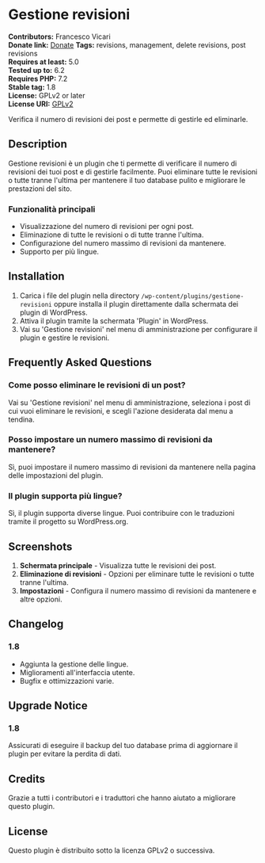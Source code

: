 # Gestione revisioni

**Contributors:** Francesco Vicari  
**Donate link:** [Donate]([https://www.magazzinovirtuale.com/donate](https://www.paypal.com/donate?token=P9WOW5wHPpqfwgJM-SD7JUvP8Y6N6HbmMmWv1ZgAw8wVuq5iasePdsLnYClnP_TmkxPHr8gUt0MFkiqQ))  
**Tags:** revisions, management, delete revisions, post revisions  
**Requires at least:** 5.0  
**Tested up to:** 6.2  
**Requires PHP:** 7.2  
**Stable tag:** 1.8  
**License:** GPLv2 or later  
**License URI:** [GPLv2](https://www.gnu.org/licenses/gpl-2.0.html)  

Verifica il numero di revisioni dei post e permette di gestirle ed eliminarle.

## Description

Gestione revisioni è un plugin che ti permette di verificare il numero di revisioni dei tuoi post e di gestirle facilmente. Puoi eliminare tutte le revisioni o tutte tranne l'ultima per mantenere il tuo database pulito e migliorare le prestazioni del sito.

### Funzionalità principali
- Visualizzazione del numero di revisioni per ogni post.
- Eliminazione di tutte le revisioni o di tutte tranne l'ultima.
- Configurazione del numero massimo di revisioni da mantenere.
- Supporto per più lingue.

## Installation

1. Carica i file del plugin nella directory `/wp-content/plugins/gestione-revisioni` oppure installa il plugin direttamente dalla schermata dei plugin di WordPress.
2. Attiva il plugin tramite la schermata 'Plugin' in WordPress.
3. Vai su 'Gestione revisioni' nel menu di amministrazione per configurare il plugin e gestire le revisioni.

## Frequently Asked Questions

### Come posso eliminare le revisioni di un post?

Vai su 'Gestione revisioni' nel menu di amministrazione, seleziona i post di cui vuoi eliminare le revisioni, e scegli l'azione desiderata dal menu a tendina.

### Posso impostare un numero massimo di revisioni da mantenere?

Sì, puoi impostare il numero massimo di revisioni da mantenere nella pagina delle impostazioni del plugin.

### Il plugin supporta più lingue?

Sì, il plugin supporta diverse lingue. Puoi contribuire con le traduzioni tramite il progetto su WordPress.org.

## Screenshots

1. **Schermata principale** - Visualizza tutte le revisioni dei post.
2. **Eliminazione di revisioni** - Opzioni per eliminare tutte le revisioni o tutte tranne l'ultima.
3. **Impostazioni** - Configura il numero massimo di revisioni da mantenere e altre opzioni.

## Changelog

### 1.8
- Aggiunta la gestione delle lingue.
- Miglioramenti all'interfaccia utente.
- Bugfix e ottimizzazioni varie.

## Upgrade Notice

### 1.8
Assicurati di eseguire il backup del tuo database prima di aggiornare il plugin per evitare la perdita di dati.

## Credits

Grazie a tutti i contributori e i traduttori che hanno aiutato a migliorare questo plugin.

## License

Questo plugin è distribuito sotto la licenza GPLv2 o successiva.

